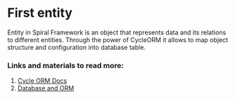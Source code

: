 # First entity

Entity in Spiral Framework is an object that represents data and its relations to different entities. Through the power of CycleORM it allows to map object structure and configuration into database table.

### Links and materials to read more:
1. [Cycle ORM Docs](https://cycle-orm.dev/docs)
2. [Database and ORM](https://spiral.dev/docs/basics-orm/current/en)